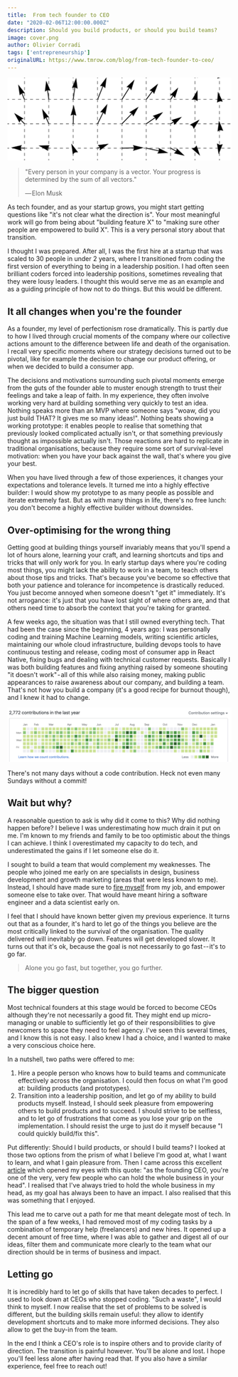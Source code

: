 ```yaml
---
title:  From tech founder to CEO
date: "2020-02-06T12:00:00.000Z"
description: Should you build products, or should you build teams?
image: cover.png
author: Olivier Corradi
tags: ['entrepreneurship']
originalURL: https://www.tmrow.com/blog/from-tech-founder-to-ceo/
---
```


![cover.png](cover.png)

> "Every person in your company is a vector. Your progress is determined by the sum of all vectors."
>
> — Elon Musk

As tech founder, and as your startup grows, you might start getting questions like "it's not clear what the direction is". Your most meaningful work will go from being about "building feature X" to "making sure other people are empowered to build X". This is a very personal story about that transition.

I thought I was prepared. After all, I was the first hire at a startup that was scaled to 30 people in under 2 years, where I transitioned from coding the first version of everything to being in a leadership position. I had often seen brilliant coders forced into leadership positions, sometimes revealing that they were lousy leaders. I thought this would serve me as an example and as a guiding principle of how not to do things. But this would be different.

## It all changes when you're the founder

As a founder, my level of perfectionism rose dramatically. This is partly due to how I lived through crucial moments of the company where our collective actions amount to the difference between life and death of the organisation. I recall very specific moments where our strategy decisions turned out to be pivotal, like for example the decision to change our product offering, or when we decided to build a consumer app.

The decisions and motivations surrounding such pivotal moments emerge from the guts of the founder able to muster enough strength to trust their feelings and take a leap of faith. In my experience, they often involve working very hard at building something very quickly to test an idea. Nothing speaks more than an MVP where someone says "woaw, did you just build THAT? It gives me so many ideas!". Nothing beats showing a working prototype: it enables people to realise that something that previously looked complicated actually isn't, or that something previously thought as impossible actually isn't. Those reactions are hard to replicate in traditional organisations, because they require some sort of survival-level motivation: when you have your back against the wall, that's where you give your best.

When you have lived through a few of those experiences, it changes your expectations and tolerance levels. It turned me into a highly effective builder: I would show my prototype to as many people as possible and iterate extremely fast. But as with many things in life, there's no free lunch: you don't become a highly effective builder without  downsides.

## Over-optimising for the wrong thing

Getting good at building things yourself invariably means that you'll spend a lot of hours alone, learning your craft, and learning shortcuts and tips and tricks that will only work for you. In early startup days where you're coding most things, you might lack the ability to work in a team, to teach others about those tips and tricks. That's because you've become so effective that both your patience  and tolerance for incompetence is drastically reduced. You just become annoyed when someone doesn't "get it" immediately. It's not arrogance: it's just that you have lost sight of where others are, and that others need time to absorb the context that you're taking for granted.

A few weeks ago, the situation was that I still owned everything tech. That had been the case since the beginning, 4 years ago: I was personally coding and training Machine Learning models, writing scientific articles, maintaining our whole cloud infrastructure, building devops tools to have continuous testing and release, coding most of consumer app in React Native, fixing bugs and dealing with technical customer requests. Basically I was both building features and fixing anything raised by someone shouting "it doesn't work" - all of this while also raising money, making public appearances to raise awareness about our company, and building a team. That's not how you build a company (it's a good recipe for burnout though), and I knew it had to change.

![](commits.png)
<p class="figcaption">There's not many days without a code contribution. Heck not even many Sundays without a commit!</p>

## Wait but why?
A reasonable question to ask is why did it come to this? Why did nothing happen before? I believe I was underestimating how much drain it put on me. I'm known to my friends and family to be too optimistic about the things I can achieve. I think I overestimated my capacity to do tech, and underestimated the gains if I let someone else do it.

I sought to build a team that would complement my weaknesses. The people who joined me early on are specialists in design, business development and growth marketing (areas that were less known to me). Instead, I should have made sure to [fire myself](https://techcrunch.com/2012/08/28/first-fire-thyself/) from my job, and empower someone else to take over. That would have meant hiring a software engineer and a data scientist early on.

I feel that I should have known better given my previous experience. It turns out that as a founder, it's hard to let go of the things you believe are the most critically linked to the survival of the organisation. The quality delivered will inevitably go down. Features will get developed slower. It turns out that it's ok, because the goal is not necessarily to go fast -- it's to go far.

> Alone you go fast, but together, you go further.

## The bigger question
Most technical founders at this stage would be forced to become CEOs although they're not necessarily a good fit. They might end up micro-managing or unable to sufficiently let go of their responsibilities to give newcomers to space they need to feel agency. I've seen this several times, and I know this is not easy. I also knew I had a choice, and I wanted to make a very conscious choice here.

In a nutshell, two paths were offered to me:

1. Hire a people person who knows how to build teams and communicate effectively across the organisation. I could then focus on what I'm good at: building products (and prototypes).
2. Transition into a leadership position, and let go of my ability to build products myself. Instead, I should seek pleasure from empowering others to build products and to succeed. I should strive to be selfless, and to let go of frustrations that come as you lose your grip on the implementation. I should resist the urge to just do it myself because "I could quickly build/fix this".

Put differently: Should I build products, or should I build teams? I looked at those two options from the prism of what I believe I'm good at, what I want to learn, and what I gain pleasure from. Then I came across this excellent [article](https://techcrunch.com/2012/08/28/first-fire-thyself/) which opened my eyes with this quote: "as the founding CEO, you're one of the very, very few people who can hold the whole business in your head". I realised that I've always tried to hold the whole business in my head, as my goal has always been to have an impact. I also realised that this was something that I enjoyed.

This lead me to carve out a path for me that meant delegate most of tech. In the span of a few weeks, I had removed most of my coding tasks by a combination of temporary help (freelancers) and new hires. It opened up a decent amount of free time, where I was able to gather and digest all of our ideas, filter them and communicate more clearly to the team what our direction should be in terms of business and impact.

## Letting go

It is incredibly hard to let go of skills that have taken decades to perfect. I used to look down at CEOs who stopped coding. "Such a waste", I would think to myself. I now realise that the set of problems to be solved is different, but the building skills remain useful: they allow to identify development shortcuts and to make more informed decisions. They also allow to get the buy-in from the team.

In the end I think a CEO's role is to inspire others and to provide clarity of direction. The transition is painful however. You'll be alone and lost. I hope you'll feel less alone after having read that. If you also have a similar experience, feel free to reach out!
